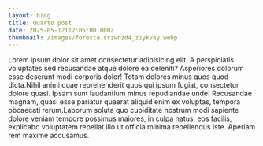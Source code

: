 ```yaml
---
layout: blog
title: Quarto post
date: 2025-05-12T12:05:00.000Z
thumbnail: /images/foresta.srzwnzd4_z1ykvay.webp
---
```

Lorem ipsum dolor sit amet consectetur adipisicing elit. A perspiciatis voluptates sed recusandae atque dolore ea deleniti? Asperiores dolorum esse deserunt modi corporis dolor! Totam dolores minus quos quod dicta.Nihil animi quae reprehenderit quos qui ipsum fugiat, consectetur dolore quasi. Ipsam sunt laudantium minus repudiandae unde! Recusandae magnam, quasi esse pariatur quaerat aliquid enim ex voluptas, tempora obcaecati rerum.Laborum soluta quo cupiditate nostrum modi sapiente dolore veniam tempore possimus maiores, in culpa natus, eos facilis, explicabo voluptatem repellat illo ut officia minima repellendus iste. Aperiam rem maxime accusamus.

